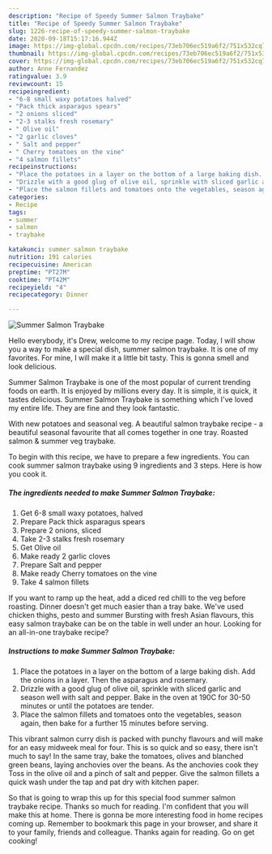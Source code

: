 ```yaml
---
description: "Recipe of Speedy Summer Salmon Traybake"
title: "Recipe of Speedy Summer Salmon Traybake"
slug: 1226-recipe-of-speedy-summer-salmon-traybake
date: 2020-09-18T15:17:16.944Z
image: https://img-global.cpcdn.com/recipes/73eb706ec519a6f2/751x532cq70/summer-salmon-traybake-recipe-main-photo.jpg
thumbnail: https://img-global.cpcdn.com/recipes/73eb706ec519a6f2/751x532cq70/summer-salmon-traybake-recipe-main-photo.jpg
cover: https://img-global.cpcdn.com/recipes/73eb706ec519a6f2/751x532cq70/summer-salmon-traybake-recipe-main-photo.jpg
author: Anne Fernandez
ratingvalue: 3.9
reviewcount: 15
recipeingredient:
- "6-8 small waxy potatoes halved"
- "Pack thick asparagus spears"
- "2 onions sliced"
- "2-3 stalks fresh rosemary"
- " Olive oil"
- "2 garlic cloves"
- " Salt and pepper"
- " Cherry tomatoes on the vine"
- "4 salmon fillets"
recipeinstructions:
- "Place the potatoes in a layer on the bottom of a large baking dish. Add the onions in a layer. Then the asparagus and rosemary."
- "Drizzle with a good glug of olive oil, sprinkle with sliced garlic and season well with salt and pepper. Bake in the oven at 190C for 30-50 minutes or until the potatoes are tender."
- "Place the salmon fillets and tomatoes onto the vegetables, season again, then bake for a further 15 minutes before serving."
categories:
- Recipe
tags:
- summer
- salmon
- traybake

katakunci: summer salmon traybake 
nutrition: 191 calories
recipecuisine: American
preptime: "PT27M"
cooktime: "PT42M"
recipeyield: "4"
recipecategory: Dinner

---
```



![Summer Salmon Traybake](https://img-global.cpcdn.com/recipes/73eb706ec519a6f2/751x532cq70/summer-salmon-traybake-recipe-main-photo.jpg)

Hello everybody, it's Drew, welcome to my recipe page. Today, I will show you a way to make a special dish, summer salmon traybake. It is one of my favorites. For mine, I will make it a little bit tasty. This is gonna smell and look delicious.

Summer Salmon Traybake is one of the most popular of current trending foods on earth. It is enjoyed by millions every day. It is simple, it is quick, it tastes delicious. Summer Salmon Traybake is something which I've loved my entire life. They are fine and they look fantastic.

With new potatoes and seasonal veg. A beautiful salmon traybake recipe - a beautiful seasonal favourite that all comes together in one tray. Roasted salmon &amp; summer veg traybake.


To begin with this recipe, we have to prepare a few ingredients. You can cook summer salmon traybake using 9 ingredients and 3 steps. Here is how you cook it.

<!--inarticleads1-->

##### The ingredients needed to make Summer Salmon Traybake:

1. Get 6-8 small waxy potatoes, halved
1. Prepare Pack thick asparagus spears
1. Prepare 2 onions, sliced
1. Take 2-3 stalks fresh rosemary
1. Get  Olive oil
1. Make ready 2 garlic cloves
1. Prepare  Salt and pepper
1. Make ready  Cherry tomatoes on the vine
1. Take 4 salmon fillets


If you want to ramp up the heat, add a diced red chilli to the veg before roasting. Dinner doesn&#39;t get much easier than a tray bake. We&#39;ve used chicken thighs, pesto and summer Bursting with fresh Asian flavours, this easy salmon traybake can be on the table in well under an hour. Looking for an all-in-one traybake recipe? 

<!--inarticleads2-->

##### Instructions to make Summer Salmon Traybake:

1. Place the potatoes in a layer on the bottom of a large baking dish. Add the onions in a layer. Then the asparagus and rosemary.
1. Drizzle with a good glug of olive oil, sprinkle with sliced garlic and season well with salt and pepper. Bake in the oven at 190C for 30-50 minutes or until the potatoes are tender.
1. Place the salmon fillets and tomatoes onto the vegetables, season again, then bake for a further 15 minutes before serving.


This vibrant salmon curry dish is packed with punchy flavours and will make for an easy midweek meal for four. This is so quick and so easy, there isn&#39;t much to say! In the same tray, bake the tomatoes, olives and blanched green beans, laying anchovies over the beans. As the anchovies cook they Toss in the olive oil and a pinch of salt and pepper. Give the salmon fillets a quick wash under the tap and pat dry with kitchen paper. 

So that is going to wrap this up for this special food summer salmon traybake recipe. Thanks so much for reading. I'm confident that you will make this at home. There is gonna be more interesting food in home recipes coming up. Remember to bookmark this page in your browser, and share it to your family, friends and colleague. Thanks again for reading. Go on get cooking!
